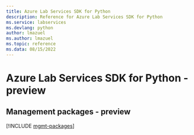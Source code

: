 ```yaml
---
title: Azure Lab Services SDK for Python
description: Reference for Azure Lab Services SDK for Python
ms.service: labservices
ms.devlang: python
author: lmazuel
ms.author: lmazuel
ms.topic: reference
ms.data: 08/15/2022
---
```

# Azure Lab Services SDK for Python - preview

## Management packages - preview
[!INCLUDE [mgmt-packages](lab-services-mgmt-index.md)]